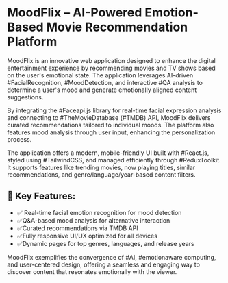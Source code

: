  # MoodFlix – AI-Powered Emotion-Based Movie Recommendation Platform

MoodFlix is an innovative web application designed to enhance the digital entertainment experience by recommending movies and TV shows based on the user's emotional state. The application leverages AI-driven #FacialRecognition, #MoodDetection, and interactive #QA analysis to determine a user's mood and generate emotionally aligned content suggestions.

By integrating the #Faceapi.js library for real-time facial expression analysis and connecting to #TheMovieDatabase (#TMDB) API, MoodFlix delivers curated recommendations tailored to individual moods. The platform also features mood analysis through user input, enhancing the personalization process.

The application offers a modern, mobile-friendly UI built with #React.js, styled using #TailwindCSS, and managed efficiently through #ReduxToolkit. It supports features like trending movies, now playing titles, similar recommendations, and genre/language/year-based content filters.

## 🚀 Key Features:
- ✅ Real-time facial emotion recognition for mood detection
- ✅Q&A-based mood analysis for alternative interaction
- ✅Curated recommendations via TMDB API
- ✅Fully responsive UI/UX optimized for all devices
- ✅Dynamic pages for top genres, languages, and release years

MoodFlix exemplifies the convergence of #AI, #emotionaware computing, and user-centered design, offering a seamless and engaging way to discover content that resonates emotionally with the viewer.
